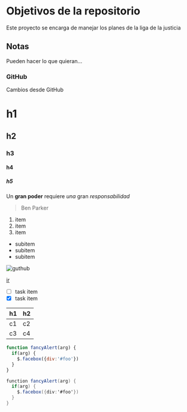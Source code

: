 # Objetivos de la repositorio

Este proyecto se encarga de manejar los planes de la liga de la justicia


## Notas
Pueden hacer lo que quieran...

### GitHub
Cambios desde GitHub

# h1
## h2
### h3
#### h4
##### h5

Un **gran poder** requiere _una_ gran *responsabilidad*
> Ben Parker

1. item
2. item
3. item
 * subitem
 * subitem
 * subitem
 
 ![guthub](https://www.proadmintierra.info/wp-content/uploads/2018/04/git.png)
 
 [ir](https://www.proadmintierra.info/wp-content/uploads/2018/04/git.png)

- [ ] task item
- [x] task item

h1 | h2
---|---
c1 | c2
c3 | c4

```javascript
function fancyAlert(arg) {
  if(arg) {
    $.facebox({div:'#foo'})
  }
}
```

```c#
function fancyAlert(arg) {
  if(arg) {
    $.facebox({div:'#foo'})
  }
}
```
